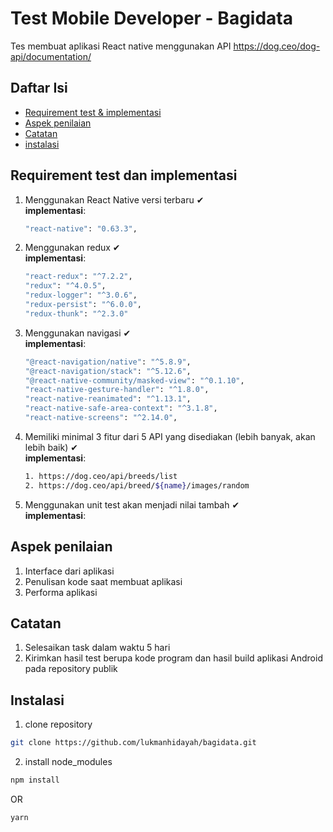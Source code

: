 # Test Mobile Developer - Bagidata
Tes membuat aplikasi React native menggunakan API https://dog.ceo/dog-api/documentation/

## Daftar Isi
* [Requirement test & implementasi](#requirement-test-dan-implementasi)
* [Aspek penilaian](#aspek-penilaian)
* [Catatan](#catatan)
* [instalasi](#instalasi)

## Requirement test dan implementasi
1. Menggunakan React Native versi terbaru ✔<br/>
**implementasi**:
    ```sh
    "react-native": "0.63.3",
    ```
2. Menggunakan redux ✔<br/>
**implementasi**:
    ```sh
    "react-redux": "^7.2.2",
    "redux": "^4.0.5",
    "redux-logger": "^3.0.6",
    "redux-persist": "^6.0.0",
    "redux-thunk": "^2.3.0"
    ```
3. Menggunakan navigasi ✔<br/>
**implementasi**:
    ```sh
    "@react-navigation/native": "^5.8.9",
    "@react-navigation/stack": "^5.12.6",
    "@react-native-community/masked-view": "^0.1.10",
    "react-native-gesture-handler": "^1.8.0",
    "react-native-reanimated": "^1.13.1",
    "react-native-safe-area-context": "^3.1.8",
    "react-native-screens": "^2.14.0",
    ```
4. Memiliki minimal 3 fitur dari 5 API yang disediakan (lebih banyak, akan lebih baik) ✔<br/>
**implementasi**:
    ```sh
    1. https://dog.ceo/api/breeds/list
    2. https://dog.ceo/api/breed/${name}/images/random
    ```
5. Menggunakan unit test akan menjadi nilai tambah ✔<br/>
**implementasi**:

## Aspek penilaian
1. Interface dari aplikasi
2. Penulisan kode saat membuat aplikasi
3. Performa aplikasi

## Catatan
1. Selesaikan task dalam waktu 5 hari
2. Kirimkan hasil test berupa kode program dan hasil build aplikasi Android pada repository publik

## Instalasi
1. clone repository
```sh
git clone https://github.com/lukmanhidayah/bagidata.git
```
2. install node_modules
```sh
npm install
```
OR

```sh
yarn
```